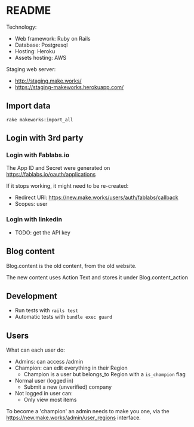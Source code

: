 # README

Technology:

- Web framework: Ruby on Rails
- Database: Postgresql
- Hosting: Heroku
- Assets hosting: AWS

Staging web server:
- http://staging.make.works/
- https://staging-makeworks.herokuapp.com/

## Import data

`rake makeworks:import_all`

## Login with 3rd party

### Login with Fablabs.io

The App ID and Secret were generated on https://fablabs.io/oauth/applications

If it stops working, it might need to be re-created:
* Redirect URI: https://new.make.works/users/auth/fablabs/callback
* Scopes: user

### Login with linkedin

- TODO: get the API key

## Blog content

Blog.content is the old content, from the old website.

The new content uses Action Text and stores it under Blog.content_action


## Development

* Run tests with `rails test`
* Automatic tests with `bundle exec guard`


## Users

What can each user do:
- Admins: can access /admin
- Champion: can edit everything in their Region
    - Champion is a user but belongs_to Region with a `is_champion` flag
- Normal user (logged in)
    - Submit a new (unverified) company
- Not logged in user can:
    - Only view most items


To become a 'champion' an admin needs to make you one, via the https://new.make.works/admin/user_regions interface.
